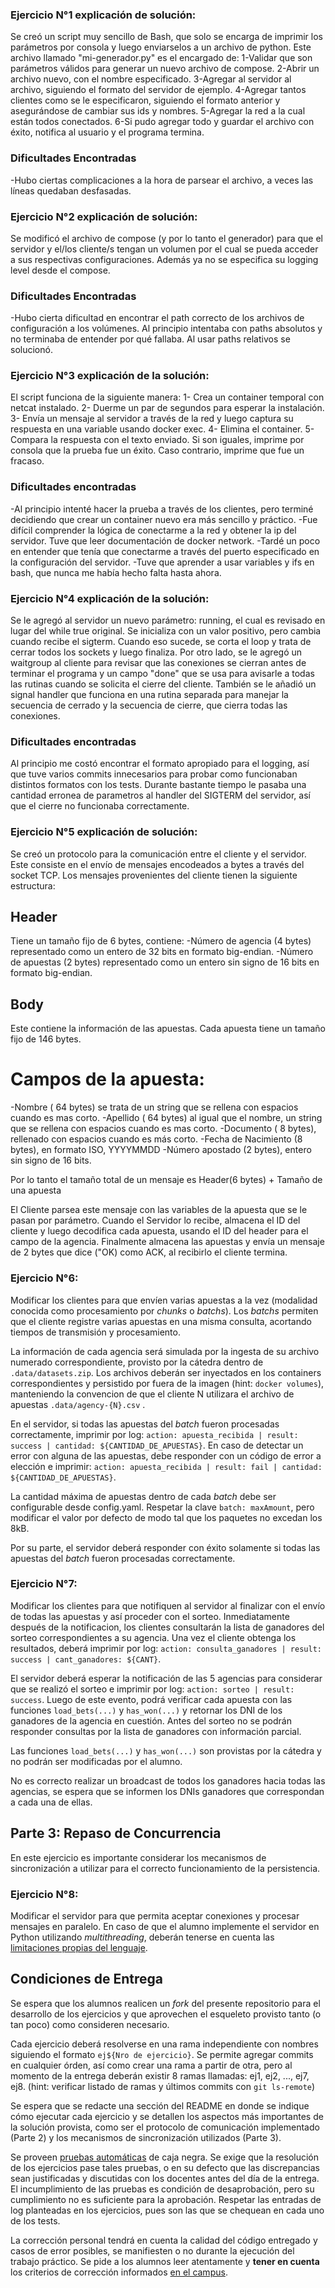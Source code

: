### Ejercicio N°1 explicación de solución:
Se creó un script muy sencillo de Bash, que solo se encarga de imprimir los parámetros por consola y luego enviarselos a un archivo de python. Este archivo llamado "mi-generador.py" es el encargado de:
1-Validar que son parámetros válidos para generar un nuevo archivo de compose.
2-Abrir un archivo nuevo, con el nombre especificado.
3-Agregar al servidor al archivo, siguiendo el formato del servidor de ejemplo.
4-Agregar tantos clientes como se le especificaron, siguiendo el formato anterior y asegurándose de cambiar sus ids y nombres.
5-Agregar la red a la cual están todos conectados.
6-Si pudo agregar todo y guardar el archivo con éxito, notifica al usuario y el programa termina.

### Dificultades Encontradas
-Hubo ciertas complicaciones a la hora de parsear el archivo, a veces las líneas quedaban desfasadas.


### Ejercicio N°2 explicación de solución:
Se modificó el archivo de compose (y por lo tanto el generador) para que el servidor y el/los cliente/s tengan un volumen por el cual se pueda acceder a sus respectivas configuraciones.
Además ya no se especifica su logging level desde el compose.

### Dificultades Encontradas
-Hubo cierta dificultad en encontrar el path correcto de los archivos de configuración a los volúmenes. Al principio intentaba con paths absolutos y no terminaba de entender por qué fallaba. Al usar paths relativos se solucionó.


### Ejercicio N°3 explicación de la solución:
El script funciona de la siguiente manera:
1- Crea un container temporal con netcat instalado.
2- Duerme un par de segundos para esperar la instalación.
3- Envía un mensaje al servidor a través de la red y luego captura su respuesta en una variable usando docker exec.
4- Elimina el container.
5- Compara la respuesta con el texto enviado. Si son iguales, imprime por consola que la prueba fue un éxito. Caso contrario, imprime que fue un fracaso.

### Dificultades encontradas
-Al principio intenté hacer la prueba a través de los clientes, pero terminé decidiendo que crear un container nuevo era más sencillo y práctico.
-Fue difícil comprender la lógica de conectarme a la red y obtener la ip del servidor. Tuve que leer documentación de docker network.
-Tardé un poco en entender que tenía que conectarme a través del puerto especificado en la configuración del servidor.
-Tuve que aprender a usar variables y ifs en bash, que nunca me había hecho falta hasta ahora.

### Ejercicio N°4 explicación de la solución:
Se le agregó al servidor un nuevo parámetro: running, el cual es revisado en lugar del while true original. Se inicializa con un valor positivo, pero cambia cuando recibe el sigterm. Cuando eso sucede, se corta el loop y trata de cerrar todos los sockets y luego finaliza. 
Por otro lado, se le agregó un waitgroup al cliente para revisar que las conexiones se cierran antes de terminar el programa y un campo "done" que se usa para avisarle a todas las rutinas cuando se solicita el cierre del cliente. También se le añadió un signal handler que funciona en una rutina separada para manejar la secuencia de cerrado y la secuencia de cierre, que cierra todas las conexiones.

### Dificultades encontradas
Al principio me costó encontrar el formato apropiado para el logging, así que tuve varios commits innecesarios para probar como funcionaban distintos formatos con los tests.
Durante bastante tiempo le pasaba una cantidad erronea de parametros al handler del SIGTERM del servidor, así que el cierre no funcionaba correctamente.


### Ejercicio N°5 explicación de solución:
Se creó un protocolo para la comunicación entre el cliente y el servidor.
Este consiste en el envío de mensajes encodeados a bytes a través del socket TCP. Los mensajes provenientes del cliente tienen la siguiente estructura:
## Header
Tiene un tamaño fijo de 6 bytes, contiene:
-Número de agencia (4 bytes) representado como un entero de 32 bits en formato big-endian.
-Número de apuestas (2 bytes) representado como un entero sin signo de 16 bits en formato big-endian.

## Body
Este contiene la información de las apuestas. Cada apuesta tiene un tamaño fijo de 146 bytes. 
# Campos de la apuesta:
-Nombre ( 64 bytes) se trata de un string que se rellena con espacios cuando es mas corto.
-Apellido ( 64 bytes) al igual que el nombre, un string que se rellena con espacios cuando es mas corto.
-Documento ( 8 bytes), rellenado con espacios cuando es más corto.
-Fecha de Nacimiento (8 bytes), en formato ISO, YYYYMMDD
-Número apostado (2 bytes), entero sin signo de 16 bits.

Por lo tanto el tamaño total de un mensaje es Header(6 bytes) + Tamaño de una apuesta

El Cliente parsea este mensaje con las variables de la apuesta que se le pasan por parámetro.
Cuando el Servidor lo recibe, almacena el ID del cliente y luego decodifica cada apuesta, usando el ID del header para el campo de la agencia. Finalmente almacena las apuestas y envía un mensaje de 2 bytes que dice ("OK) como ACK, al recibirlo el cliente termina.

### Ejercicio N°6:
Modificar los clientes para que envíen varias apuestas a la vez (modalidad conocida como procesamiento por _chunks_ o _batchs_). 
Los _batchs_ permiten que el cliente registre varias apuestas en una misma consulta, acortando tiempos de transmisión y procesamiento.

La información de cada agencia será simulada por la ingesta de su archivo numerado correspondiente, provisto por la cátedra dentro de `.data/datasets.zip`.
Los archivos deberán ser inyectados en los containers correspondientes y persistido por fuera de la imagen (hint: `docker volumes`), manteniendo la convencion de que el cliente N utilizara el archivo de apuestas `.data/agency-{N}.csv` .

En el servidor, si todas las apuestas del *batch* fueron procesadas correctamente, imprimir por log: `action: apuesta_recibida | result: success | cantidad: ${CANTIDAD_DE_APUESTAS}`. En caso de detectar un error con alguna de las apuestas, debe responder con un código de error a elección e imprimir: `action: apuesta_recibida | result: fail | cantidad: ${CANTIDAD_DE_APUESTAS}`.

La cantidad máxima de apuestas dentro de cada _batch_ debe ser configurable desde config.yaml. Respetar la clave `batch: maxAmount`, pero modificar el valor por defecto de modo tal que los paquetes no excedan los 8kB. 

Por su parte, el servidor deberá responder con éxito solamente si todas las apuestas del _batch_ fueron procesadas correctamente.

### Ejercicio N°7:

Modificar los clientes para que notifiquen al servidor al finalizar con el envío de todas las apuestas y así proceder con el sorteo.
Inmediatamente después de la notificacion, los clientes consultarán la lista de ganadores del sorteo correspondientes a su agencia.
Una vez el cliente obtenga los resultados, deberá imprimir por log: `action: consulta_ganadores | result: success | cant_ganadores: ${CANT}`.

El servidor deberá esperar la notificación de las 5 agencias para considerar que se realizó el sorteo e imprimir por log: `action: sorteo | result: success`.
Luego de este evento, podrá verificar cada apuesta con las funciones `load_bets(...)` y `has_won(...)` y retornar los DNI de los ganadores de la agencia en cuestión. Antes del sorteo no se podrán responder consultas por la lista de ganadores con información parcial.

Las funciones `load_bets(...)` y `has_won(...)` son provistas por la cátedra y no podrán ser modificadas por el alumno.

No es correcto realizar un broadcast de todos los ganadores hacia todas las agencias, se espera que se informen los DNIs ganadores que correspondan a cada una de ellas.

## Parte 3: Repaso de Concurrencia
En este ejercicio es importante considerar los mecanismos de sincronización a utilizar para el correcto funcionamiento de la persistencia.

### Ejercicio N°8:

Modificar el servidor para que permita aceptar conexiones y procesar mensajes en paralelo. En caso de que el alumno implemente el servidor en Python utilizando _multithreading_,  deberán tenerse en cuenta las [limitaciones propias del lenguaje](https://wiki.python.org/moin/GlobalInterpreterLock).

## Condiciones de Entrega
Se espera que los alumnos realicen un _fork_ del presente repositorio para el desarrollo de los ejercicios y que aprovechen el esqueleto provisto tanto (o tan poco) como consideren necesario.

Cada ejercicio deberá resolverse en una rama independiente con nombres siguiendo el formato `ej${Nro de ejercicio}`. Se permite agregar commits en cualquier órden, así como crear una rama a partir de otra, pero al momento de la entrega deberán existir 8 ramas llamadas: ej1, ej2, ..., ej7, ej8.
 (hint: verificar listado de ramas y últimos commits con `git ls-remote`)

Se espera que se redacte una sección del README en donde se indique cómo ejecutar cada ejercicio y se detallen los aspectos más importantes de la solución provista, como ser el protocolo de comunicación implementado (Parte 2) y los mecanismos de sincronización utilizados (Parte 3).

Se proveen [pruebas automáticas](https://github.com/7574-sistemas-distribuidos/tp0-tests) de caja negra. Se exige que la resolución de los ejercicios pase tales pruebas, o en su defecto que las discrepancias sean justificadas y discutidas con los docentes antes del día de la entrega. El incumplimiento de las pruebas es condición de desaprobación, pero su cumplimiento no es suficiente para la aprobación. Respetar las entradas de log planteadas en los ejercicios, pues son las que se chequean en cada uno de los tests.

La corrección personal tendrá en cuenta la calidad del código entregado y casos de error posibles, se manifiesten o no durante la ejecución del trabajo práctico. Se pide a los alumnos leer atentamente y **tener en cuenta** los criterios de corrección informados  [en el campus](https://campusgrado.fi.uba.ar/mod/page/view.php?id=73393).
